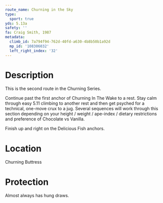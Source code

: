 ```yaml
---
route_name: Churning in the Sky
type:
  sport: true
yds: 5.13a
safety: ''
fa: Craig Smith, 1987
metadata:
  climb_id: 7a794f94-762d-40fd-a630-4b8b50b1a92d
  mp_id: '108306032'
  left_right_index: '32'
---
```

# Description
This is the second route in the Churning Series.

Continue past the first anchor of Churning In The Wake to a rest. Stay calm through easy 5.11 climbing to another rest and then get psyched for a  technical, one-move crux to a jug. Several sequences will work through this section depending on your height / weight / ape-index / dietary restrictions and preference of Chocolate vs Vanilla.

Finish up and right on the Delicious Fish anchors.

# Location
Churning Buttress

# Protection
Almost always has hung draws.
